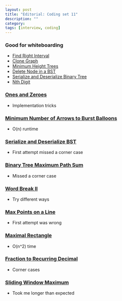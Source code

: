 ```yaml
---
layout: post
title: "Editorial: Coding set 11" 
description: ""
category: 
tags: [interview, coding]
---
```


### Good for whiteboarding
* [Find Right Interval](https://leetcode.com/submissions/detail/381222830/)
* [Clone Graph](https://leetcode.com/submissions/detail/381419157/)
* [Minimum Height Trees](https://leetcode.com/submissions/detail/381459294/)
* [Delete Node in a BST](https://leetcode.com/submissions/detail/381467733/)
* [Serialize and Deserialize Binary Tree](https://leetcode.com/submissions/detail/381876606/)
* [Nth Digit](https://leetcode.com/submissions/detail/382043656/)

### [Ones and Zeroes](https://leetcode.com/submissions/detail/381378316/)
* Implementation tricks

### [Minimum Number of Arrows to Burst Balloons](https://leetcode.com/submissions/detail/381428626/)
* O(n) runtime

### [Serialize and Deserialize BST](https://leetcode.com/submissions/detail/381440337/)
* First attempt missed a corner case

### [Binary Tree Maximum Path Sum](https://leetcode.com/submissions/detail/381523051/)
* Missed a corner case

### [Word Break II](https://leetcode.com/submissions/detail/381535638/)
* Try different ways

### [Max Points on a Line](https://leetcode.com/submissions/detail/381705152/)
* First attempt was wrong

### [Maximal Rectangle](https://leetcode.com/submissions/detail/381708241/)
* O(n^2) time

### [Fraction to Recurring Decimal](https://leetcode.com/submissions/detail/381898049/)
* Corner cases

### [Sliding Window Maximum](https://leetcode.com/submissions/detail/381929288/)
* Took me longer than expected
